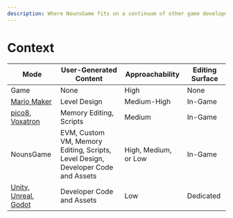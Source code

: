 ```yaml
---
description: Where NounsGame fits on a continuum of other game development paradigms
---
```


# Context

| Mode                                                                                                                  | User-Generated Content                                                           | Approachability      | Editing Surface |
| --------------------------------------------------------------------------------------------------------------------- | -------------------------------------------------------------------------------- | -------------------- | --------------- |
| Game                                                                                                                  | None                                                                             | High                 | None            |
| [Mario Maker](https://en.wikipedia.org/wiki/Super\_Mario\_Maker)                                                      | Level Design                                                                     | Medium-High          | In-Game         |
| [pico8](https://www.lexaloffle.com/pico-8.php), [Voxatron](https://www.lexaloffle.com/voxatron.php)                   | Memory Editing, Scripts                                                          | Medium               | In-Game         |
| NounsGame                                                                                                             | EVM, Custom VM, Memory Editing, Scripts, Level Design, Developer Code and Assets | High, Medium, or Low | In-Game         |
| [Unity](https://unity.com/solutions/game), [Unreal](https://www.unrealengine.com/), [Godot](https://godotengine.org/) | Developer Code and Assets                                                        | Low                  | Dedicated       |

